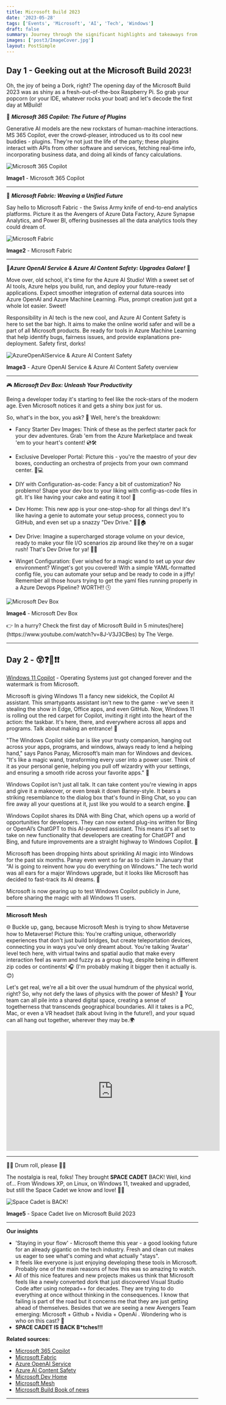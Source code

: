 ```yaml
---
title: Microsoft Build 2023
date: '2023-05-28'
tags: ['Events', 'Microsoft', 'AI', 'Tech', 'Windows']
draft: false
summary: Journey through the significant highlights and takeaways from the Microsoft Build event of 2023. From the introduction of Windows Copilot and Azure AI Studio to the unveiling of the AI Copilot era, Github Copilot chat in VSCode, Github Codespaces, and more, this blog post provides an insightful recap of the event. Discover the exciting developments in Microsoft Teams, and the game-changing Windows 11 Copilot. Embrace the tech future with our fun and comprehensive rundown, written in a dork style, accessible to all tech enthusiasts.
images: ['post3/ImageCover.jpg']
layout: PostSimple
---
```


## Day 1 - Geeking out at the Microsoft Build 2023!

Oh, the joy of being a Dork, right? The opening day of the Microsoft Build 2023 was as shiny as a fresh-out-of-the-box Raspberry Pi. So grab your popcorn (or your IDE, whatever rocks your boat) and let's decode the first day at MBuild!

🧠 **_Microsoft 365 Copilot: The Future of Plugins_**

Generative AI models are the new rockstars of human-machine interactions. MS 365 Copilot, ever the crowd-pleaser, introduced us to its cool new buddies - plugins. They're not just the life of the party; these plugins interact with APIs from other software and services, fetching real-time info, incorporating business data, and doing all kinds of fancy calculations.

![Microsoft 365 Copilot](/static/images/blog/post3/Microsoft365Copilot.gif)

**Image1** - Microsoft 365 Copilot

---

💾 **_Microsoft Fabric: Weaving a Unified Future_**

Say hello to Microsoft Fabric - the Swiss Army knife of end-to-end analytics platforms. Picture it as the Avengers of Azure Data Factory, Azure Synapse Analytics, and Power BI, offering businesses all the data analytics tools they could dream of.

![Microsoft Fabric](/static/images/blog/post3/MicrosoftFabric.webp)

**Image2** - Microsoft Fabric

---

🎩**_Azure OpenAI Service & Azure AI Content Safety: Upgrades Galore!_** 🔐

Move over, old school, it's time for the Azure AI Studio! With a sweet set of AI tools, Azure helps you build, run, and deploy your future-ready applications. Expect smoother integration of external data sources into Azure OpenAI and Azure Machine Learning. Plus, prompt creation just got a whole lot easier. Sweet!

Responsibility in AI tech is the new cool, and Azure AI Content Safety is here to set the bar high. It aims to make the online world safer and will be a part of all Microsoft products. Be ready for tools in Azure Machine Learning that help identify bugs, fairness issues, and provide explanations pre-deployment. Safety first, dorks!

![AzureOpenAIService & Azure AI Content Safety](/static/images/blog/post3/AzureOpenAIService.png)

**Image3** - Azure OpenAI Service & Azure AI Content Safety overview

---

🎮 **_Microsoft Dev Box: Unleash Your Productivity_**

Being a developer today it's starting to feel like the rock-stars of the modern age. Even Microsoft notices it and gets a shiny box just for us.

So, what's in the box, you ask? 🎁 Well, here's the breakdown:

- Fancy Starter Dev Images: Think of these as the perfect starter pack for your dev adventures. Grab 'em from the Azure Marketplace and tweak 'em to your heart's content! 💿🛠️

- Exclusive Developer Portal: Picture this - you're the maestro of your dev boxes, conducting an orchestra of projects from your own command center. 🎼💻

- DIY with Configuration-as-code: Fancy a bit of customization? No problemo! Shape your dev box to your liking with config-as-code files in git. It's like having your cake and eating it too! 🍰

- Dev Home: This new app is your one-stop-shop for all things dev! It's like having a genie to automate your setup process, connect you to GitHub, and even set up a snazzy "Dev Drive." 🧞‍♂️🏠

- Dev Drive: Imagine a supercharged storage volume on your device, ready to make your file I/O scenarios zip around like they're on a sugar rush! That's Dev Drive for ya! 🚗💨

- Winget Configuration: Ever wished for a magic wand to set up your dev environment? Winget's got you covered! With a simple YAML-formatted config file, you can automate your setup and be ready to code in a jiffy! Remember all those hours trying to get the yaml files running properly in a Azure Devops Pipeline? WORTH!! 🕓

![Microsoft Dev Box](/static/images/blog/post3/DevBox.gif)

**Image4** - Microsoft Dev Box

<aside
  style={{
    borderRadius: '3px',
    background: 'rgb(241, 241, 239)',
    padding: '12px',
    color: 'rgb(31 32 35)',
  }}
>
👉 In a hurry? Check the first day of Microsoft Build in 5 minutes[here](https://www.youtube.com/watch?v=8J-V3J3CBes) by The Verge.
</aside>

---

## Day 2 - 😲❓🙉❗❗

[Windows 11 Copilot](https://youtu.be/FCfwc-NNo30) - Operating Systems just got changed forever and the watermark is from Microsoft.

Microsoft is giving Windows 11 a fancy new sidekick, the Copilot AI assistant. This smartypants assistant isn't new to the game - we've seen it stealing the show in Edge, Office apps, and even GitHub. Now, Windows 11 is rolling out the red carpet for Copilot, inviting it right into the heart of the action: the taskbar. It's here, there, and everywhere across all apps and programs. Talk about making an entrance! 🚀

"The Windows Copilot side bar is like your trusty companion, hanging out across your apps, programs, and windows, always ready to lend a helping hand," says Panos Panay, Microsoft’s main man for Windows and devices. "It's like a magic wand, transforming every user into a power user. Think of it as your personal genie, helping you pull off wizardry with your settings, and ensuring a smooth ride across your favorite apps." 🧞

Windows Copilot isn't just all talk. It can take content you're viewing in apps and give it a makeover, or even break it down Barney-style. It bears a striking resemblance to the dialog box that's found in Bing Chat, so you can fire away all your questions at it, just like you would to a search engine. 💬

Windows Copilot shares its DNA with Bing Chat, which opens up a world of opportunities for developers. They can now extend plug-ins written for Bing or OpenAI’s ChatGPT to this AI-powered assistant. This means it's all set to take on new functionality that developers are creating for ChatGPT and Bing, and future improvements are a straight highway to Windows Copilot. 🚀

Microsoft has been dropping hints about sprinkling AI magic into Windows for the past six months. Panay even went so far as to claim in January that “AI is going to reinvent how you do everything on Windows.” The tech world was all ears for a major Windows upgrade, but it looks like Microsoft has decided to fast-track its AI dreams. 🎢

Microsoft is now gearing up to test Windows Copilot publicly in June, before sharing the magic with all Windows 11 users.

---

**Microsoft Mesh**

🌐 Buckle up, gang, because Microsoft Mesh is trying to show Metaverse how to Metaverse! Picture this: You're crafting unique, otherworldly experiences that don't just build bridges, but create teleportation devices, connecting you in ways you've only dreamt about. You're talking 'Avatar' level tech here, with virtual twins and spatial audio that make every interaction feel as warm and fuzzy as a group hug, despite being in different zip codes or continents! 🎧 (I'm probably making it bigger then it actually is. 😊)

Let's get real, we're all a bit over the usual humdrum of the physical world, right? So, why not defy the laws of physics with the power of Mesh? 🚀 Your team can all pile into a shared digital space, creating a sense of togetherness that transcends geographical boundaries. All it takes is a PC, Mac, or even a VR headset (talk about living in the future!), and your squad can all hang out together, wherever they may be.🌍

<iframe width="560" height="315" src="https://videopress.com/embed/IQTa5FBO" frameborder="0" allowfullscreen allow="clipboard-write"></iframe><script src="https://videopress.com/videopress-iframe.js"></script>

---

🥁🎵 Drum roll, please 🎵🥁

The nostalgia is real, folks! They brought **SPACE CADET** BACK! Well, kind of... From Windows XP, on Linux, on Windows 11, tweaked and upgraded, but still the Space Cadet we know and love! 🎉😍

![Space Cadet is BACK!](/static/images/blog/post3/SpaceCadet.jpg)

**Image5** - Space Cadet live on Microsoft Build 2023

---

**Our insights**

- 'Staying in your flow' - Microsoft theme this year - a good looking future for an already gigantic on the tech industry. Fresh and clean cut makes us eager to see what's coming and what actually "stays".
- It feels like everyone is just enjoying developing these tools in Microsoft. Probably one of the main reasons of how this was so amazing to watch.
- All of this nice features and new projects makes us think that Microsoft feels like a newly converted dork that just discovered Visual Studio Code after using notepad++ for decades. They are trying to do everything at once without thinking in the consequences. I know that failing is part of the road but it concerns me that they are just getting ahead of themselves. Besides that we are seeing a new Avengers Team emerging: Microsoft + Github + Nvidia + OpenAi . Wondering who is who on this cast? 🤔
- **SPACE CADET IS BACK B\*tches!!!**

**Related sources:**

- [Microsoft 365 Copilot](https://www.youtube.com/watch?v=S7xTBa93TX8&ab_channel=Microsoft365)
- [Microsoft Fabric](https://www.youtube.com/watch?v=X_c7gLfJz_Q&ab_channel=Microsoft)
- [Azure OpenAI Service](https://www.youtube.com/watch?v=6SNfeVop4zM&ab_channel=MicrosoftAzure)
- [Azure AI Content Safety](https://www.youtube.com/watch?v=zmvkFbjsTrc&ab_channel=MicrosoftAzure)
- [Microsoft Dev Home](https://www.youtube.com/watch?v=bC-60KNgLuE&ab_channel=MicrosoftDeveloper)
- [Microsoft Mesh](https://www.youtube.com/watch?v=fSKBHOWOcSM&ab_channel=MicrosoftTeams)
- [Microsoft Build Book of news](https://news.microsoft.com/build-2023-book-of-news/)

---
